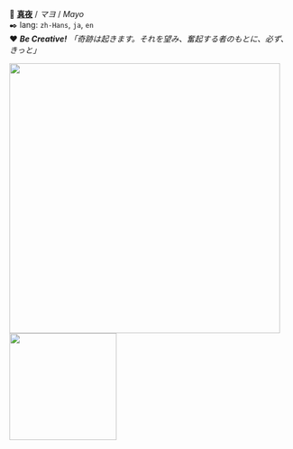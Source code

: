 📛 [**真夜**](//shoujo.io) / *マヨ* / *Mayo*   
✒️ lang: `zh-Hans`, `ja`, `en`   
❤️ ***Be Creative!*** 
_「奇跡は起きます。それを望み、奮起する者のもとに、必ず、きっと」_

<img src="https://github-readme-stats.vercel.app/api?username=mayocream&count_private=true&show_icons=true&theme=radical&cache_seconds=1800" width="480" /><span>    </span><img src="https://github-readme-stats.vercel.app/api/top-langs/?username=mayocream&layout=compact&hide=html,css,scss&langs_count=10" height="190">
